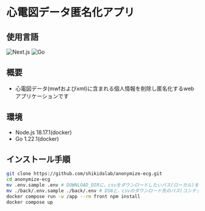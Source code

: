 # 心電図データ匿名化アプリ
## 使用言語
![Next.js](https://img.shields.io/badge/Next.js-000000?style=for-the-badge&logo=nextdotjs&logoColor=white)
![Go](https://img.shields.io/badge/Go-00ADD8?style=for-the-badge&logo=go&logoColor=white)

## 概要
- 心電図データ(mwfおよびxml)に含まれる個人情報を削除し匿名化するwebアプリケーションです

## 環境
- Node.js 18.17.1(docker)
- Go 1.22.1(docker)

## インストール手順
```bash
git clone https://github.com/shikidalab/anonymize-ecg.git
cd anonymize-ecg
mv .env.sample .env # DOWNLOAD_DIRに，csvをダウンロードしたいパス(ローカル)を指定する
mv ./back/.env.sample ./back/.env # DSNと，csvのダウンロード先のパス(コンテナ内)を指定する
docker compose run -w /app --rm front npm install 
docker compose up